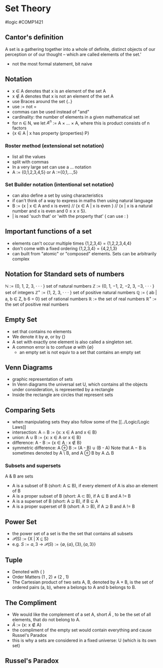 # Set Theory
#logic #COMP1421 
## Cantor's definition
A set is a gathering together into a whole of definite, distinct objects of our perception or of our thought – which are called elements of the set.’
- not the most formal statement, bit naive
## Notation
- x $\in$ A denotes that x is an element of the set A
- x $\notin$ A denotes that x is not an element of the set A
- use Braces around the set {..}
- use := not =
- commas can be used instead of "and"
- cardinality: the number of elements in a given mathematical set
- for n ∈ N, we let $A^n$ := A × ... × A, where this is product consists of n factors
- {x ∈ A | x has property (properties) P}

### Roster method (extensional set notation)
- list all the values
- split with commas
- In a very large set can use a ... notation
- A := {0,1,2,3,4,5}   or   A :={0,1,...,5}

### Set Builder notation (intentional set notation)
- can also define a set by using characteristics
- if can't think of a way to express in maths then using natural language 
- B := {x | x ∈ A  and x is even} // {x ∈ A | x is even } // {x | x is a natural number and x is even and 0 ≤ x ≤ 5}.
- | is read 'such that' or 'with the property that'    ( can use : )

## Important functions of a set
- elements can't occur multiple times     {1,2,3,4} = {1,2,2,3,4,4}
- don't come with a fixed ordering          {1,2,3,4} = {4,2,1,3}
- can built from "atomic" or "composed" elements. Sets can be arbitrarily complex

## Notation for Standard sets of numbers
$\mathbb{N}$   := {0, 1, 2, 3, · · · } set of natural numbers
$\mathbb{Z}$   := {0, 1, −1, 2, −2, 3, −3, · · · } set of integers
$\mathbb{Z}^+$ := {1, 2, 3, · · · } set of positive natural numbers
$\mathbb{Q}$   := { ab | a, b ∈ Z, b 6 = 0} set of rational numbers
$\mathbb{R}$   := the set of real numbers
$\mathbb{R}^+$ := the set of positive real numbers

## Empty Set
- set that contains no elements
- We denote it by $\emptyset$, or by {}
- A set with exactly one element is also called a singleton set.
- A common error is to confuse $\emptyset$ with {$\emptyset$}
	- an empty set is not equiv to a set that contains an empty set

## Venn Diagrams
- graphic representation of sets
- In Venn diagrams the universal set U, which contains all the objects under consideration, is represented by a rectangle
- Inside the rectangle are circles that represent sets

## Comparing Sets
- when manipulating sets they also follow some of the [[../Logic/Logic Laws]]
- intersection: A $\cap$ B := {x: x $\in$ A and x $\in$ B}
- union: A $\cup$ B := {x: x $\in$ A or x $\in$ B}
- difference: A - B := {x $\in$ A : x $\notin$ B}
- symmetric difference: A $\oplus$ B := (A - B) $\cup$ (B - A)
	Note that A − B is sometimes denoted by A \\ B, and A ⊕ B by A $\triangle$ B
### Subsets and supersets
A & B are sets
- A is a subset of B (short: A ⊆ B), if every element of A is also an element of B
- A is a proper subset of B (short: A $\subset$ B), if A ⊆ B and A != B
- A is a superset of B (short: A ⊇ B), if B ⊆ A
- A is a proper superset of B (short: A $\supset$ B), if A ⊇ B and A != B

## Power Set
- the power set of a set is the the set that contains all subsets
- $\mathcal{P}$(S) := {X | X ⊆ S}
- e.g. $S:={a, 3}$ $\rightarrow$ $\mathcal{P}(S) := \{\emptyset , \{a\}, \{3\}, \{a,3\}\}$

## Tuple
- Denoted with ( )
- Order Matters  (1 , 2) $\neq$ (2 , 1) 
- The Cartesian product of two sets A, B, denoted by A × B, is the set of ordered pairs (a, b), where a belongs to A and b belongs to B.

## The Compliment
- We would like the complement of a set A, short $\bar{A}$ , to be the set of all elements, that do not belong to A.
- $\bar{A}$ := {x: x $\notin$ A}
- the compliment of the empty set would contain everything and cause Russel's Paradox
- this is why a sets are considered in a fixed universe: U (which is its own set)

## Russel's Paradox
